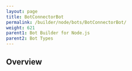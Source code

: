 ```yaml
---
layout: page
title: BotConnectorBot
permalink: /builder/node/bots/BotConnectorBot/
weight: 621
parent1: Bot Builder for Node.js
parent2: Bot Types
---
```


## Overview
